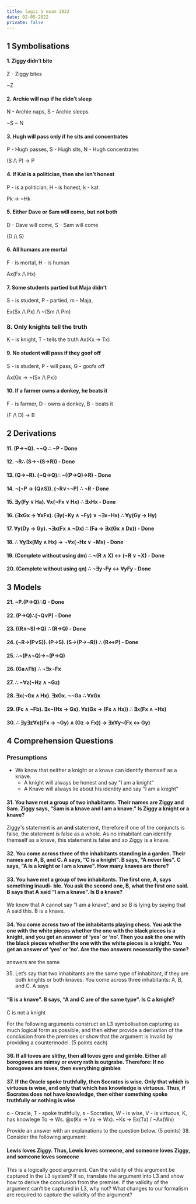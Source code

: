 ```yaml
---
title: logic 1 exam 2022
date: 02-05-2022
private: false
---
```


## 1 Symbolisations

#### 1. Ziggy didn’t bite

Z - Ziggy bites

~Z

#### 2. Archie will nap if he didn’t sleep

N - Archie naps, S - Archie sleeps

~S ~ N

#### 3. Hugh will pass only if he sits and concentrates

P - Hugh passes, S - Hugh sits, N - Hugh concentrates

(S /\ P) -> P

#### 4. If Kat is a politician, then she isn’t honest

P - is a politician, H - is honest, k - kat

Pk -> ~Hk

#### 5. Either Dave or Sam will come, but not both

D - Dave will come, S - Sam will come

(D /\ S)

#### 6. All humans are mortal

F - is mortal, H - is human

Ax(Fx /\ Hx)

#### 7. Some students partied but Maja didn’t

S - is student, P - partied, m - Maja,

Ex(Sx /\ Px) /\ ~(Sm /\ Pm)

### 8. Only knights tell the truth

K - is knight, T - tells the truth
Ax(Kx -> Tx)

#### 9. No student will pass if they goof off

S - is student, P - will pass, G - goofs off

Ax(Gx -> ~(Sx /\ Px))

#### 10. If a farmer owns a donkey, he beats it

F - is farmer, D - owns a donkey, B - beats it

(F /\ D) -> B

## 2 Derivations

#### 11. (P→¬Q). ¬¬Q ∴ ¬P - Done

#### 12. ¬R∴ (S→¬(S→R)) - Done

#### 13. (Q→¬R). (¬Q→Q)∴ ¬((P→Q)→R) - Done

#### 14. ¬(¬P → (Q∧S)). (¬R∨¬¬P) ∴ ¬R - Done

#### 15. ∃y(Fy ∨ Ha). ∀x(¬Fx ∨ Hx) ∴ ∃xHx - Done

#### 16. (∃xGx → ∀xFx). (∃y(¬Ky ∧ ¬Fy) ∨ ¬∃x¬Hx) ∴ ∀y(Gy → Hy)

#### 17. ∀y(Dy → Gy). ¬∃x(Fx ∧ ¬Dx) ∴ (Fa → ∃x(Gx ∧ Dx)) - Done

#### 18. ∴ ∀y∃x(My ∧ Hx) → ¬∀x(¬Hx ∨ ¬Mx) - Done

#### 19. (Complete without using dm) ∴ ¬(R ∧ X) <-> (¬R ∨ ¬X) - Done

#### 20. (Complete without using qn) ∴ ¬∃y¬Fy <-> ∀yFy - Done

## 3 Models

#### 21. ¬P.(P→Q)∴Q - Done

#### 22. (P→Q)∴(¬Q∨P) - Done

#### 23. ((R∧¬S)→Q) ∴ (R→Q) - Done

#### 24. (¬R→(P∨S)). (P→S). (S→(P→¬R)) ∴ (R↔P) - Done

#### 25. ∴¬(P∧¬Q)→¬(P→Q)

#### 26. (Ga∧Fb) ∴ ¬∃x¬Fx

#### 27. ∴ ¬∀z(¬Hz ∧ ¬Gz)

#### 28. ∃x(¬Gx ∧ Hx). ∃xGx. ¬¬Ga ∴ ∀xGx

#### 29. (Fc ∧ ¬Fb). ∃x¬(Hx → Gx). ∀x(Gx → (Fx ∧ Hx)) ∴ ∃x(Fx ∧ ¬Hx)

#### 30. ∴ ∃y∃z∀x((Fx → ¬Gy) ∧ (Gz → Fx)) → ∃x∀y¬(Fx ↔ Gy)

## 4 Comprehension Questions

### Presumptions

- We know that neither a knight or a knave can identify themself as a knave.
  - A knight will always be honest and say "I am a knight"
  - A Knave will always lie about his identity and say "I am a knight"

#### 31. You have met a group of two inhabitants. Their names are Ziggy and Sam. Ziggy says, “Sam is a knave and I am a knave." Is Ziggy a knight or a knave?

Ziggy's statement is an **and** statement, therefore if one of the conjuncts is false, the statement is false as a whole. As no inhabitant can identify themself as a knave, this statement is false and so Ziggy is a knave.

#### 32. You come across three of the inhabitants standing in a garden. Their names are A, B, and C. A says, “C is a knight". B says, “A never lies". C says, “A is a knight or I am a knave". How many knaves are there?

#### 33. You have met a group of two inhabitants. The first one, A, says something inaudi- ble. You ask the second one, B, what the first one said. B says that A said “I am a knave". Is B a knave?

We know that A cannot say "I am a knave", and so B is lying by saying that A said this. B is a knave.

#### 34. You come across two of the inhabitants playing chess. You ask the one with the white pieces whether the one with the black pieces is a knight, and you get an answer of ‘yes’ or ‘no’. Then you ask the one with the black pieces whether the one with the white pieces is a knight. You get an answer of ‘yes’ or ‘no’. Are the two answers necessarily the same?

answers are the same

35. Let’s say that two inhabitants are the same type of inhabitant, if they are both knights or both knaves. You come across three inhabitants: A, B, and C. A says

#### “B is a knave". B says, “A and C are of the same type". Is C a knight?

C is not a knight

For the following arguments construct an L3 symbolisation capturing as much logical form as possible, and then either provide a derivation of the conclusion from the premises or show that the argument is invalid by providing a countermodel. (5 points each)

#### 36. If all toves are slithy, then all toves gyre and gimble. Either all borogoves are mimsy or every rath is outgrabe. Therefore: If no borogoves are toves, then everything gimbles

#### 37. If the Oracle spoke truthfully, then Socrates is wise. Only that which is virtuous is wise, and only that which has knowledge is virtuous. Thus, if Socrates does not have knowledge, then either something spoke truthfully or nothing is wise

o - Oracle, T - spoke truthfully, s - Socraties, W - is wise, V - is virtuous, K, has knowlege
To -> Ws. @x(Kx -> Vx -> Wx). ~Ks -> Ex(Tx) \/ ~Ax(Wx)

Provide an answer with an explanations to the question below. (5 points) 38. Consider the following argument:

#### Lewis loves Ziggy. Thus, Lewis loves someone, and someone loves Ziggy, and someone loves someone

This is a logically good argument. Can the validity of this argument be captured in the L3 system? If so, translate the argument into L3 and show how to derive the conclusion from the premise. If the validity of the argument can’t be captured in L3, why not? What changes to our formalism are required to capture the validity of the argument?
